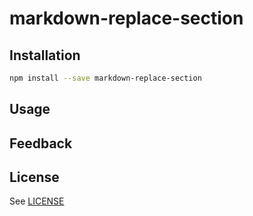 # markdown-replace-section

## Installation

```sh
npm install --save markdown-replace-section
```

## Usage

## Feedback

## License

See [LICENSE](LICENSE)
